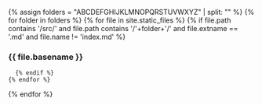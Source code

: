 {% assign folders = "ABCDEFGHIJKLMNOPQRSTUVWXYZ" | split: "" %}
{% for folder in folders %}
    {% for file in site.static_files %}
      {% if file.path contains '/src/' and file.path contains '/'+folder+'/' and file.extname == '.md' and file.name != 'index.md' %}
### {{ file.basename }}
      {% endif %}
    {% endfor %}
{% endfor %}